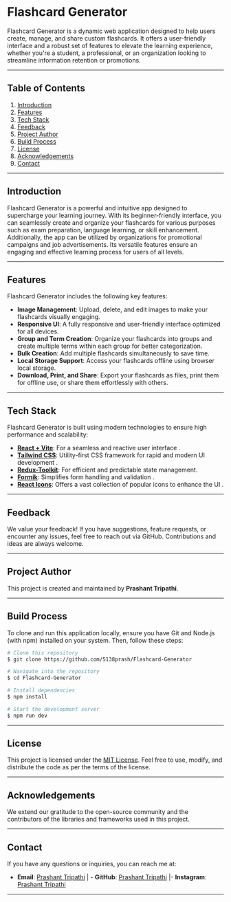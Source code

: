 # Flashcard Generator

Flashcard Generator is a dynamic web application designed to help users create, manage, and share custom flashcards. It offers a user-friendly interface and a robust set of features to elevate the learning experience, whether you're a student, a professional, or an organization looking to streamline information retention or promotions.

---

## Table of Contents
1. [Introduction](#introduction)
2. [Features](#features)
3. [Tech Stack](#tech-stack)
4. [Feedback](#feedback)
5. [Project Author](#project-author)
6. [Build Process](#build-process)
7. [License](#license)
8. [Acknowledgements](#acknowledgements)
9. [Contact](#contact)

---

## Introduction
Flashcard Generator is a powerful and intuitive app designed to supercharge your learning journey. With its beginner-friendly interface, you can seamlessly create and organize your flashcards for various purposes such as exam preparation, language learning, or skill enhancement. Additionally, the app can be utilized by organizations for promotional campaigns and job advertisements. Its versatile features ensure an engaging and effective learning process for users of all levels.

---

## Features
Flashcard Generator includes the following key features:

- **Image Management**: Upload, delete, and edit images to make your flashcards visually engaging.
- **Responsive UI**: A fully responsive and user-friendly interface optimized for all devices.
- **Group and Term Creation**: Organize your flashcards into groups and create multiple terms within each group for better categorization.
- **Bulk Creation**: Add multiple flashcards simultaneously to save time.
- **Local Storage Support**: Access your flashcards offline using browser local storage.
- **Download, Print, and Share**: Export your flashcards as files, print them for offline use, or share them effortlessly with others.

---

## Tech Stack
Flashcard Generator is built using modern technologies to ensure high performance and scalability:

- **[React + Vite](https://vite.dev/)**: For a seamless and reactive user interface .
- **[Tailwind CSS](https://tailwindcss.com/)**: Utility-first CSS framework for rapid and modern UI development .
- **[Redux-Toolkit](https://redux-toolkit.js.org/introduction/getting-started)**: For efficient and predictable state management.
- **[Formik](https://formik.org/docs/overview)**: Simplifies form handling and validation .
- **[React Icons](https://react-icons.github.io/react-icons/)**: Offers a vast collection of popular icons to enhance the UI .

---

## Feedback
We value your feedback! If you have suggestions, feature requests, or encounter any issues, feel free to reach out via GitHub. Contributions and ideas are always welcome.

---

## Project Author
This project is created and maintained by **Prashant Tripathi**.

---

## Build Process
To clone and run this application locally, ensure you have Git and Node.js (with npm) installed on your system. Then, follow these steps:

```bash
# Clone this repository
$ git clone https://github.com/5138prash/Flashcard-Generator

# Navigate into the repository
$ cd Flashcard-Generator

# Install dependencies
$ npm install

# Start the development server
$ npm run dev
```

---

## License
This project is licensed under the [MIT License](LICENSE). Feel free to use, modify, and distribute the code as per the terms of the license.

---

## Acknowledgements
We extend our gratitude to the open-source community and the contributors of the libraries and frameworks used in this project.

---

## Contact
If you have any questions or inquiries, you can reach me at:

- **Email**: [Prashant Tripathi](prashanttripathi1310@gmail.com) | - **GitHub**: [Prashant Tripathi](https://github.com/5138prash) |- **Instagram**: [Prashant Tripathi](https://www.instagram.com/prsanttripathi/)

---

